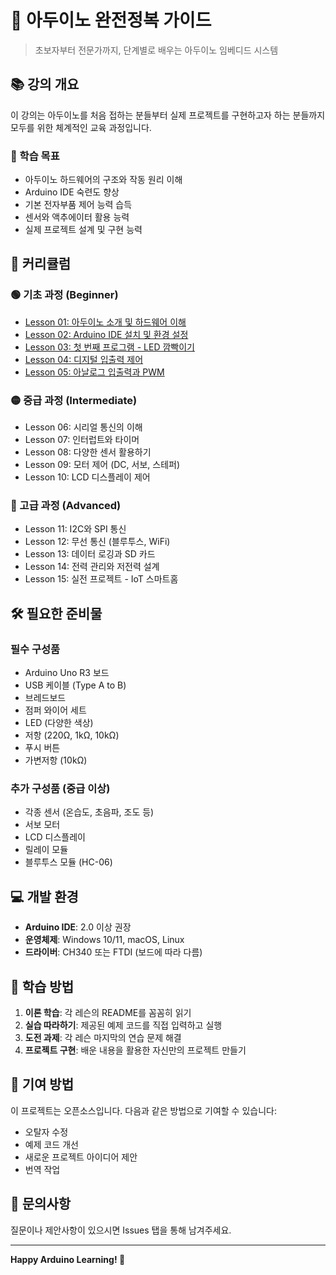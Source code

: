 # 🔧 아두이노 완전정복 가이드

> 초보자부터 전문가까지, 단계별로 배우는 아두이노 임베디드 시스템

## 📚 강의 개요

이 강의는 아두이노를 처음 접하는 분들부터 실제 프로젝트를 구현하고자 하는 분들까지 모두를 위한 체계적인 교육 과정입니다.

### 🎯 학습 목표
- 아두이노 하드웨어의 구조와 작동 원리 이해
- Arduino IDE 숙련도 향상
- 기본 전자부품 제어 능력 습득
- 센서와 액추에이터 활용 능력
- 실제 프로젝트 설계 및 구현 능력

## 📖 커리큘럼

### 🟢 기초 과정 (Beginner)
- [Lesson 01: 아두이노 소개 및 하드웨어 이해](./lessons/01-arduino-introduction/README.md)
- [Lesson 02: Arduino IDE 설치 및 환경 설정](./lessons/02-arduino-ide-setup/README.md)
- [Lesson 03: 첫 번째 프로그램 - LED 깜빡이기](./lessons/03-first-program-blink/README.md)
- [Lesson 04: 디지털 입출력 제어](./lessons/04-digital-io/README.md)
- [Lesson 05: 아날로그 입출력과 PWM](./lessons/05-analog-io-pwm/README.md)

### 🟡 중급 과정 (Intermediate)
- Lesson 06: 시리얼 통신의 이해
- Lesson 07: 인터럽트와 타이머
- Lesson 08: 다양한 센서 활용하기
- Lesson 09: 모터 제어 (DC, 서보, 스테퍼)
- Lesson 10: LCD 디스플레이 제어

### 🔴 고급 과정 (Advanced)
- Lesson 11: I2C와 SPI 통신
- Lesson 12: 무선 통신 (블루투스, WiFi)
- Lesson 13: 데이터 로깅과 SD 카드
- Lesson 14: 전력 관리와 저전력 설계
- Lesson 15: 실전 프로젝트 - IoT 스마트홈

## 🛠️ 필요한 준비물

### 필수 구성품
- Arduino Uno R3 보드
- USB 케이블 (Type A to B)
- 브레드보드
- 점퍼 와이어 세트
- LED (다양한 색상)
- 저항 (220Ω, 1kΩ, 10kΩ)
- 푸시 버튼
- 가변저항 (10kΩ)

### 추가 구성품 (중급 이상)
- 각종 센서 (온습도, 초음파, 조도 등)
- 서보 모터
- LCD 디스플레이
- 릴레이 모듈
- 블루투스 모듈 (HC-06)

## 💻 개발 환경

- **Arduino IDE**: 2.0 이상 권장
- **운영체제**: Windows 10/11, macOS, Linux
- **드라이버**: CH340 또는 FTDI (보드에 따라 다름)

## 📝 학습 방법

1. **이론 학습**: 각 레슨의 README를 꼼꼼히 읽기
2. **실습 따라하기**: 제공된 예제 코드를 직접 입력하고 실행
3. **도전 과제**: 각 레슨 마지막의 연습 문제 해결
4. **프로젝트 구현**: 배운 내용을 활용한 자신만의 프로젝트 만들기

## 🤝 기여 방법

이 프로젝트는 오픈소스입니다. 다음과 같은 방법으로 기여할 수 있습니다:
- 오탈자 수정
- 예제 코드 개선
- 새로운 프로젝트 아이디어 제안
- 번역 작업

## 📧 문의사항

질문이나 제안사항이 있으시면 Issues 탭을 통해 남겨주세요.

---

**Happy Arduino Learning! 🚀**
